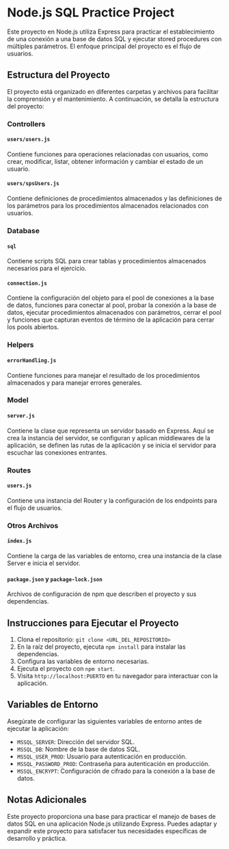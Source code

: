# Node.js SQL Practice Project

Este proyecto en Node.js utiliza Express para practicar el establecimiento de una conexión a una base de datos SQL y ejecutar stored procedures con múltiples parámetros. El enfoque principal del proyecto es el flujo de usuarios.

## Estructura del Proyecto

El proyecto está organizado en diferentes carpetas y archivos para facilitar la comprensión y el mantenimiento. A continuación, se detalla la estructura del proyecto:

### Controllers

#### `users/users.js`

Contiene funciones para operaciones relacionadas con usuarios, como crear, modificar, listar, obtener información y cambiar el estado de un usuario.

#### `users/spsUsers.js`

Contiene definiciones de procedimientos almacenados y las definiciones de los parámetros para los procedimientos almacenados relacionados con usuarios.

### Database

#### `sql`

Contiene scripts SQL para crear tablas y procedimientos almacenados necesarios para el ejercicio.

#### `connection.js`

Contiene la configuración del objeto para el pool de conexiones a la base de datos, funciones para conectar al pool, probar la conexión a la base de datos, ejecutar procedimientos almacenados con parámetros, cerrar el pool y funciones que capturan eventos de término de la aplicación para cerrar los pools abiertos.

### Helpers

#### `errorHandling.js`

Contiene funciones para manejar el resultado de los procedimientos almacenados y para manejar errores generales.

### Model

#### `server.js`

Contiene la clase que representa un servidor basado en Express. Aquí se crea la instancia del servidor, se configuran y aplican middlewares de la aplicación, se definen las rutas de la aplicación y se inicia el servidor para escuchar las conexiones entrantes.

### Routes

#### `users.js`

Contiene una instancia del Router y la configuración de los endpoints para el flujo de usuarios.

### Otros Archivos

#### `index.js`

Contiene la carga de las variables de entorno, crea una instancia de la clase Server e inicia el servidor.

#### `package.json` y `package-lock.json`

Archivos de configuración de npm que describen el proyecto y sus dependencias.

## Instrucciones para Ejecutar el Proyecto

1. Clona el repositorio: `git clone <URL_DEL_REPOSITORIO>`
2. En la raíz del proyecto, ejecuta `npm install` para instalar las dependencias.
3. Configura las variables de entorno necesarias.
4. Ejecuta el proyecto con `npm start`.
5. Visita `http://localhost:PUERTO` en tu navegador para interactuar con la aplicación.

## Variables de Entorno

Asegúrate de configurar las siguientes variables de entorno antes de ejecutar la aplicación:

- `MSSQL_SERVER`: Dirección del servidor SQL.
- `MSSQL_DB`: Nombre de la base de datos SQL.
- `MSSQL_USER_PROD`: Usuario para autenticación en producción.
- `MSSQL_PASSWORD_PROD`: Contraseña para autenticación en producción.
- `MSSQL_ENCRYPT`: Configuración de cifrado para la conexión a la base de datos.

## Notas Adicionales

Este proyecto proporciona una base para practicar el manejo de bases de datos SQL en una aplicación Node.js utilizando Express. Puedes adaptar y expandir este proyecto para satisfacer tus necesidades específicas de desarrollo y práctica.